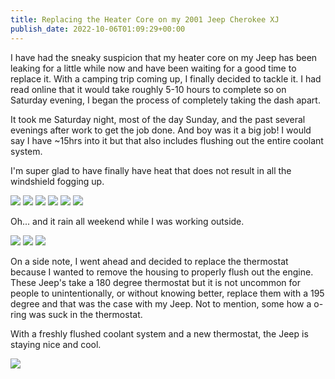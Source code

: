 ```yaml
---
title: Replacing the Heater Core on my 2001 Jeep Cherokee XJ
publish_date: 2022-10-06T01:09:29+00:00
---
```


I have had the sneaky suspicion that my heater core on my Jeep has been leaking for a little while now and have been waiting for a good time to replace it. With a camping trip coming up, I finally decided to tackle it. I had read online that it would take roughly 5-10 hours to complete so on Saturday evening, I began the process of completely taking the dash apart.

It took me Saturday night, most of the day Sunday, and the past several evenings after work to get the job done. And boy was it a big job! I would say I have ~15hrs into it but that also includes flushing out the entire coolant system. 

I'm super glad to have finally have heat that does not result in all the windshield fogging up.

![](https://lukebouch-com.s3.us-west-004.backblazeb2.com/140/6b7beb3a-ab18-4a07-ad67-97762e3adad3.jpg)
![](https://lukebouch-com.s3.us-west-004.backblazeb2.com/141/08c66c03-327f-439c-9bf5-c7e121f41d23.jpg)
![](https://lukebouch-com.s3.us-west-004.backblazeb2.com/142/a85abdad-da95-438a-a29e-817d8c43ae78.jpg)
![](https://lukebouch-com.s3.us-west-004.backblazeb2.com/143/7df54762-12d2-4999-8355-c2c1420515e8.jpg)
![](https://lukebouch-com.s3.us-west-004.backblazeb2.com/144/62ad4d45-8c89-4793-8f60-3697e3f308d6.jpg)
![](https://lukebouch-com.s3.us-west-004.backblazeb2.com/145/3f74fbc7-8c73-46a5-ac0d-6838016ff4c4.jpg)

Oh... and it rain all weekend while I was working outside.

![](https://lukebouch-com.s3.us-west-004.backblazeb2.com/146/967b9c41-9c3c-43e7-956f-0049e19ab509.jpg)
![](https://lukebouch-com.s3.us-west-004.backblazeb2.com/147/2e910998-80a7-4cdd-880c-913832a118d8.jpg)
![](https://lukebouch-com.s3.us-west-004.backblazeb2.com/148/1cba68b0-6804-4283-963a-90c92d053762.jpg)

On a side note, I went ahead and decided to replace the thermostat because I wanted to remove the housing to properly flush out the engine. These Jeep's take a 180 degree thermostat but it is not uncommon for people to unintentionally, or without knowing better, replace them with a 195 degree and that was the case with my Jeep. Not to mention, some how a o-ring was suck in the thermostat.

With a freshly flushed coolant system and a new thermostat, the Jeep is staying nice and cool. 

![](https://lukebouch-com.s3.us-west-004.backblazeb2.com/149/2a12bf7e-1924-4ea5-b974-bc8dc698dfbf.jpg)
